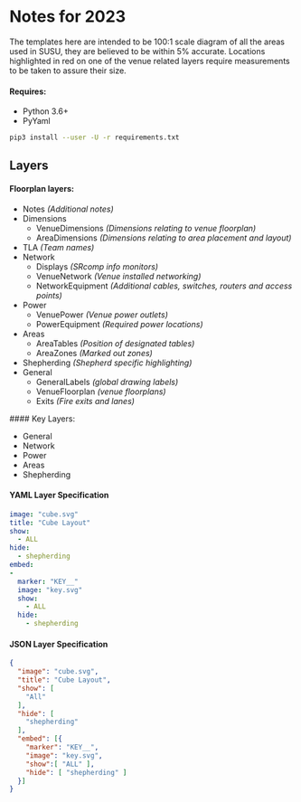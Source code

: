 # Notes for 2023

The templates here are intended to be 100:1 scale diagram of all the areas used in SUSU, they are believed to be within 5% accurate.
Locations highlighted in red on one of the venue related layers require measurements to be taken to assure their size.

#### Requires:
- Python 3.6+
- PyYaml

```bash
pip3 install --user -U -r requirements.txt
```

## Layers
#### Floorplan layers:
- Notes *(Additional notes)*
- Dimensions
  - VenueDimensions *(Dimensions relating to venue floorplan)*
  - AreaDimensions *(Dimensions relating to area placement and layout)*
- TLA *(Team names)*
- Network
  - Displays *(SRcomp info monitors)*
  - VenueNetwork *(Venue installed networking)*
  - NetworkEquipment *(Additional cables, switches, routers and access points)*
- Power
  - VenuePower *(Venue power outlets)*
  - PowerEquipment *(Required power locations)*
- Areas
  - AreaTables *(Position of designated tables)*
  - AreaZones *(Marked out zones)*
- Shepherding *(Shepherd specific highlighting)*
- General
  - GeneralLabels *(global drawing labels)*
  - VenueFloorplan *(venue floorplans)*
  - Exits *(Fire exits and lanes)*


#### Key Layers:
- General
- Network
- Power
- Areas
- Shepherding


#### YAML Layer Specification
```yaml
image: "cube.svg"
title: "Cube Layout"
show:
  - ALL
hide:
  - shepherding
embed:
-
  marker: "KEY__"
  image: "key.svg"
  show:
    - ALL
  hide:
    - shepherding
```

#### JSON Layer Specification
```json
{
  "image": "cube.svg",
  "title": "Cube Layout",
  "show": [
    "All"
  ],
  "hide": [
    "shepherding"
  ],
  "embed": [{
    "marker": "KEY__",
    "image": "key.svg",
    "show":[ "ALL" ],
    "hide": [ "shepherding" ]
  }]
}
```
